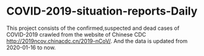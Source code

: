 # COVID-2019-situation-reports-Daily
This project consists of the  confirmed,suspected and dead cases of COVID-2019 crawled from the website of Chinese CDC http://2019ncov.chinacdc.cn/2019-nCoV/. 
And the data is updated from 2020-01-16 to now.

